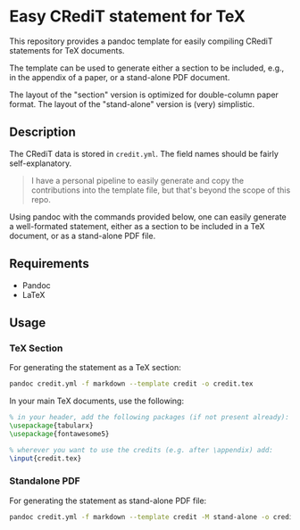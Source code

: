 # Easy CRediT statement for TeX

This repository provides a pandoc template for easily compiling CRediT statements for TeX documents.

The template can be used to generate either a section to be included, e.g., in the appendix of a paper, or a stand-alone PDF document.

The layout of the "section" version is optimized for double-column paper format. The layout of the "stand-alone" version is (very) simplistic.

## Description

The CRediT data is stored in `credit.yml`. The field names should be fairly self-explanatory.

> I have a personal pipeline to easily generate and copy the contributions into the template file, but that's beyond the scope of this repo.

Using pandoc with the commands provided below, one can easily generate a well-formated statement, either as a section to be included in a TeX document, or as a stand-alone PDF file.

## Requirements

* Pandoc
* LaTeX

## Usage

### TeX Section

For generating the statement as a TeX section:

```bash
pandoc credit.yml -f markdown --template credit -o credit.tex
```

In your main TeX documents, use the following:

```latex
% in your header, add the following packages (if not present already):
\usepackage{tabularx}
\usepackage{fontawesome5}

% wherever you want to use the credits (e.g. after \appendix) add:
\input{credit.tex}
```

### Standalone PDF

For generating the statement as stand-alone PDF file:

```bash
pandoc credit.yml -f markdown --template credit -M stand-alone -o credit.pdf
```

